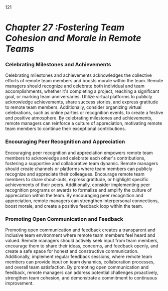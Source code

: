121



# ***Chapter 27 :Fostering Team Cohesion and Morale in Remote Teams***



### **Celebrating Milestones and Achievements**

Celebrating milestones and achievements acknowledges the collective efforts of remote team members and boosts morale within the team. Remote managers should recognize and celebrate both individual and team accomplishments, whether it's completing a project, reaching a significant goal, or marking team anniversaries. Utilize virtual platforms to publicly acknowledge achievements, share success stories, and express gratitude to remote team members. Additionally, consider organizing virtual celebrations, such as online parties or recognition events, to create a festive and positive atmosphere. By celebrating milestones and achievements, remote managers can reinforce a culture of appreciation, motivating remote team members to continue their exceptional contributions.

### **Encouraging Peer Recognition and Appreciation**

Encouraging peer recognition and appreciation empowers remote team members to acknowledge and celebrate each other's contributions, fostering a supportive and collaborative team dynamic. Remote managers should create channels or platforms where team members can publicly recognize and appreciate their colleagues. Encourage remote team members to share shout-outs, express gratitude, or highlight specific achievements of their peers. Additionally, consider implementing peer recognition programs or awards to formalize and amplify the culture of appreciation within the team. By encouraging peer recognition and appreciation, remote managers can strengthen interpersonal connections, boost morale, and create a positive feedback loop within the team.

### **Promoting Open Communication and Feedback**

Promoting open communication and feedback creates a transparent and inclusive team environment where remote team members feel heard and valued. Remote managers should actively seek input from team members, encourage them to share their ideas, concerns, and feedback openly, and create a safe space for honest and constructive communication. Additionally, implement regular feedback sessions, where remote team members can provide input on team dynamics, collaboration processes, and overall team satisfaction. By promoting open communication and feedback, remote managers can address potential challenges proactively, strengthen team cohesion, and demonstrate a commitment to continuous improvement.

